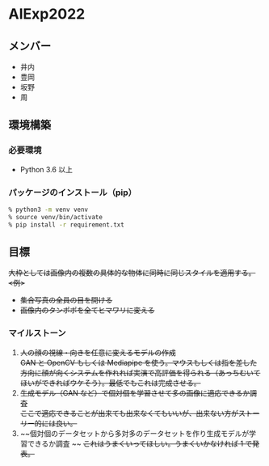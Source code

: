 # AIExp2022

## メンバー

- 井内
- 豊岡
- 坂野
- 周

## 環境構築

### 必要環境

- Python 3.6 以上

### パッケージのインストール（pip）

```bash
% python3 -m venv venv
% source venv/bin/activate
% pip install -r requirement.txt
```

## 目標

~~大枠としては画像内の複数の具体的な物体に同時に同じスタイルを適用する。~~  
~~<例>~~

- ~~集合写真の全員の目を開ける~~
- ~~画像内のタンポポを全てヒマワリに変える~~

### マイルストーン

1. ~~人の顔の視線・向きを任意に変えるモデルの作成~~  
   ~~GAN と OpenCV もしくは Mediapipe を使う。マウスもしくは指を差した方向に顔が向くシステムを作れれば実演で高評価を得られる（あっちむいてほいができればウケそう）。最低でもこれは完成させる。~~
2. ~~生成モデル（GAN など）で個対個を学習させて多の画像に適応できるか調査~~  
   ~~ここで適応できることが出来ても出来なくてもいいが、出来ない方がストーリー的には良い。~~
3. ~~個対個のデータセットから多対多のデータセットを作り生成モデルが学習できるか調査 ~~
   ~~これはうまくいってほしい。うまくいかなければ 1 で発表。~~
